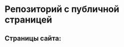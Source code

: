 # Репозиторий с публичной страницей

## Страницы сайта:
<!-- Здесь будет ссылка на публичную страницу -->